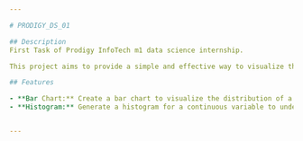 ```yaml
---

# PRODIGY_DS_01

## Description
First Task of Prodigy InfoTech m1 data science internship.

This project aims to provide a simple and effective way to visualize the distribution of a categorical or continuous variable using bar charts or histograms. It can be used to analyze and understand the distribution of data such as ages, gender, or any other relevant variable in a given population.

## Features

- **Bar Chart:** Create a bar chart to visualize the distribution of a categorical variable.
- **Histogram:** Generate a histogram for a continuous variable to understand its distribution.


---
```

